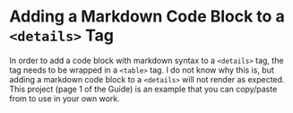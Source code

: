 # Adding a Markdown Code Block to a `<details>` Tag

In order to add a code block with markdown syntax to a `<details>` tag, the tag needs to be wrapped in a `<table>` tag. I do not know why this is, but adding a markdown code block to a `<details>` will not render as expected. This project (page 1 of the Guide) is an example that you can copy/paste from to use in your own work.


